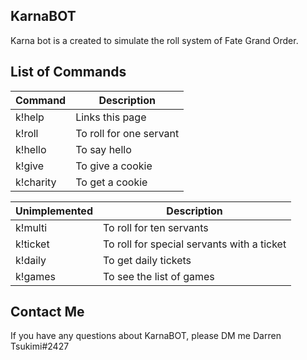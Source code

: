 ## KarnaBOT

Karna bot is a created to simulate the roll system of Fate Grand Order.

## List of Commands

| Command  | Description |
| ------------- | ------------- |
| k!help  | Links this page  |
| k!roll  | To roll for one servant  |
| k!hello  | To say hello  |
| k!give  | To give a cookie  |
| k!charity  | To get a cookie  |	

| Unimplemented  | Description |
| ------------- | ------------- |
| k!multi  | To roll for ten servants  |
| k!ticket| To roll for special servants with a ticket  |
| k!daily| To get daily tickets  |
| k!games | To see the list of games  |

## Contact Me

If you have any questions about KarnaBOT, please DM me Darren Tsukimi#2427
